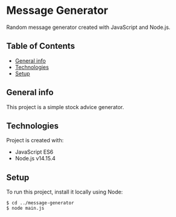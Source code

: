 # Message Generator

Random message generator created with JavaScript and Node.js.

## Table of Contents
* [General info](#general-info)
* [Technologies](#technologies)
* [Setup](#setup)

## General info
This project is a simple stock advice generator.

## Technologies
Project is created with:
* JavaScript ES6
* Node.js v14.15.4

## Setup
To run this project, install it locally using Node:

````
$ cd ../message-generator
$ node main.js
````
